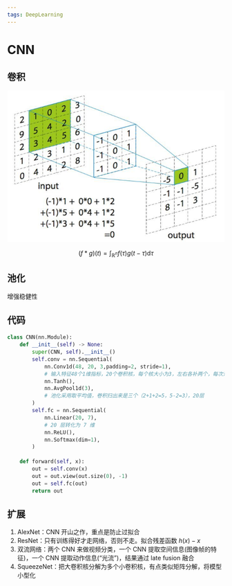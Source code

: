 ```yaml
---
tags: DeepLearning
---
```


# CNN

## 卷积

![CNN](https://raw.githubusercontent.com/ErnestDong/ml-in-erm/main/lib/cnn.jpeg)

$$(f*g)(t)=\int_{\mathbb{R}^n}f(\tau)g(t-\tau)\mathrm{d}\tau$$

## 池化

增强稳健性

## 代码

```python
class CNN(nn.Module):
    def __init__(self) -> None:
        super(CNN, self).__init__()
        self.conv = nn.Sequential(
            nn.Conv1d(48, 20, 3,padding=2, stride=1),
            # 输入特征48个1维指标，20个卷积核，每个核大小为3，左右各补两个，每次滑动一格
            nn.Tanh(),
            nn.AvgPool1d(3),
            # 池化采用取平均值，卷积扫出来是三个（2+1+2=5，5-2=3），20层
        )
        self.fc = nn.Sequential(
            nn.Linear(20, 7),
            # 20 层转化为 7 维
            nn.ReLU(),
            nn.Softmax(dim=1),
        )

    def forward(self, x):
        out = self.conv(x)
        out = out.view(out.size(0), -1)
        out = self.fc(out)
        return out
```

## 扩展

1. AlexNet：CNN 开山之作，重点是防止过拟合
2. ResNet：只有训练得好才走网络，否则不走。拟合残差函数 $h(x)-x$
3. 双流网络：两个 CNN 来做视频分类，一个 CNN 提取空间信息(图像帧的特征)，一个 CNN 提取动作信息(“光流”)，结果通过 late fusion 融合
4. SqueezeNet：把大卷积核分解为多个小卷积核，有点类似矩阵分解，将模型小型化
